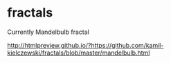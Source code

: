 # fractals
Currently Mandelbulb fractal

http://htmlpreview.github.io/?https://github.com/kamil-kielczewski/fractals/blob/master/mandelbulb.html
